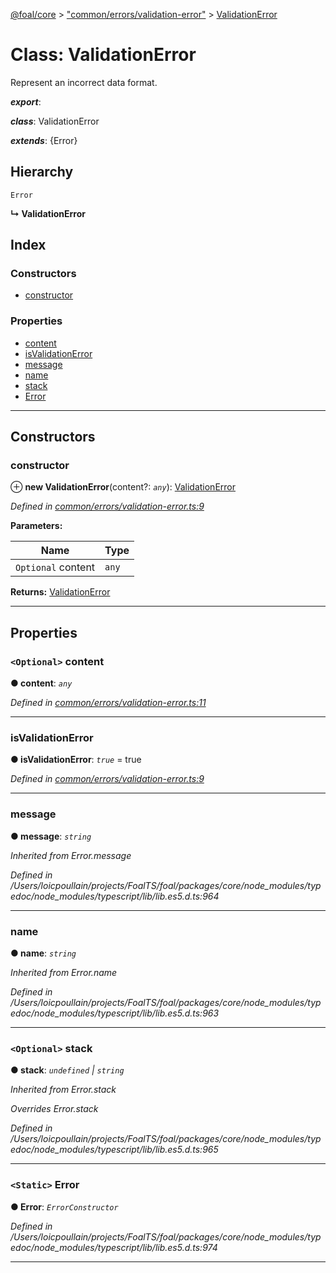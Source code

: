 [@foal/core](../README.md) > ["common/errors/validation-error"](../modules/_common_errors_validation_error_.md) > [ValidationError](../classes/_common_errors_validation_error_.validationerror.md)

# Class: ValidationError

Represent an incorrect data format.

*__export__*: 

*__class__*: ValidationError

*__extends__*: {Error}

## Hierarchy

 `Error`

**↳ ValidationError**

## Index

### Constructors

* [constructor](_common_errors_validation_error_.validationerror.md#constructor)

### Properties

* [content](_common_errors_validation_error_.validationerror.md#content)
* [isValidationError](_common_errors_validation_error_.validationerror.md#isvalidationerror)
* [message](_common_errors_validation_error_.validationerror.md#message)
* [name](_common_errors_validation_error_.validationerror.md#name)
* [stack](_common_errors_validation_error_.validationerror.md#stack)
* [Error](_common_errors_validation_error_.validationerror.md#error)

---

## Constructors

<a id="constructor"></a>

###  constructor

⊕ **new ValidationError**(content?: *`any`*): [ValidationError](_common_errors_validation_error_.validationerror.md)

*Defined in [common/errors/validation-error.ts:9](https://github.com/FoalTS/foal/blob/7934e4d7/packages/core/src/common/errors/validation-error.ts#L9)*

**Parameters:**

| Name | Type |
| ------ | ------ |
| `Optional` content | `any` |

**Returns:** [ValidationError](_common_errors_validation_error_.validationerror.md)

___

## Properties

<a id="content"></a>

### `<Optional>` content

**● content**: *`any`*

*Defined in [common/errors/validation-error.ts:11](https://github.com/FoalTS/foal/blob/7934e4d7/packages/core/src/common/errors/validation-error.ts#L11)*

___
<a id="isvalidationerror"></a>

###  isValidationError

**● isValidationError**: *`true`* = true

*Defined in [common/errors/validation-error.ts:9](https://github.com/FoalTS/foal/blob/7934e4d7/packages/core/src/common/errors/validation-error.ts#L9)*

___
<a id="message"></a>

###  message

**● message**: *`string`*

*Inherited from Error.message*

*Defined in /Users/loicpoullain/projects/FoalTS/foal/packages/core/node_modules/typedoc/node_modules/typescript/lib/lib.es5.d.ts:964*

___
<a id="name"></a>

###  name

**● name**: *`string`*

*Inherited from Error.name*

*Defined in /Users/loicpoullain/projects/FoalTS/foal/packages/core/node_modules/typedoc/node_modules/typescript/lib/lib.es5.d.ts:963*

___
<a id="stack"></a>

### `<Optional>` stack

**● stack**: *`undefined` \| `string`*

*Inherited from Error.stack*

*Overrides Error.stack*

*Defined in /Users/loicpoullain/projects/FoalTS/foal/packages/core/node_modules/typedoc/node_modules/typescript/lib/lib.es5.d.ts:965*

___
<a id="error"></a>

### `<Static>` Error

**● Error**: *`ErrorConstructor`*

*Defined in /Users/loicpoullain/projects/FoalTS/foal/packages/core/node_modules/typedoc/node_modules/typescript/lib/lib.es5.d.ts:974*

___

